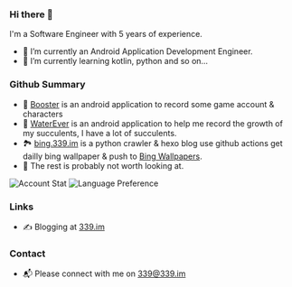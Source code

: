 ### Hi there 👋

I'm a Software Engineer with 5 years of experience.
- 🔭 I’m currently an Android Application Development Engineer.
- 🌱 I’m currently learning kotlin, python and so on...

### Github Summary

- 🚀 [Booster](https://github.com/WangZhiYao/Booster) is an android application to record some game account & characters
- 🌸 [WaterEver](https://github.com/WangZhiYao/WaterEver) is an android application to help me record the growth of my succulents, I have a lot of succulents.
- 🏞 [bing.339.im](https://github.com/WangZhiYao/bing.339.im) is a python crawler & hexo blog use github actions get dailly bing wallpaper & push to [Bing Wallpapers](https://bing.339.im/?utm_source=github&utm_medium=profile&utm_campaign=link).
- 🙈 The rest is probably not worth looking at.

![Account Stat](https://gh-stat.vercel.app/api?username=wangzhiyao&count_private=true&show_icons=true&hide_title=true&theme=graywhite&cache_seconds=1800)
![Language Preference](https://gh-stat.vercel.app/api/top-langs/?username=wangzhiyao&count_private=true&langs_count=2&theme=graywhite&hide=css,html,cmake&cache_seconds=1800)

### Links

- ✍️ Blogging at [339.im](https://339.im/?utm_source=github&utm_medium=profile&utm_campaign=link)

### Contact

- 📬 Please connect with me on [339@339.im](mailto://339@339.im)
